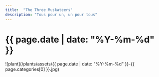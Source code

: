 ```yaml
---
title:  "The Three Muskateers"
description: "Tous pour un, un pour tous"
---
```


# {{ page.date | date: "%Y-%m-%d" }}

![plant](/plants/assets/{{ page.date | date: "%Y-%m-%d" }}-{{ page.categories[0] }}.jpg)
